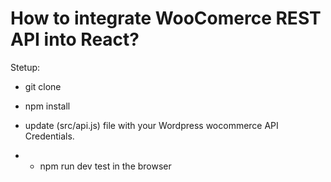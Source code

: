 # How to integrate WooComerce REST API into React?
Stetup:
- git clone
- npm install
- update (src/api.js) file with your Wordpress wocommerce API Credentials.

- - npm run dev test in the browser
